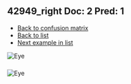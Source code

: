 ## 42949_right Doc: 2 Pred: 1
- [Back to confusion matrix](https://github.com/juliandewit/kaggle_retinopathy/blob/master/matrix.md)
- [Back to list](https://github.com/juliandewit/kaggle_retinopathy/blob/master/lists/21/list.md)
- [Next example in list](https://github.com/juliandewit/kaggle_retinopathy/blob/master/lists/21/42/42973_left.md)

![Eye](https://retinopaty.blob.core.windows.net/size1024/42949_right_2.jpeg)

### 

![Eye]()
